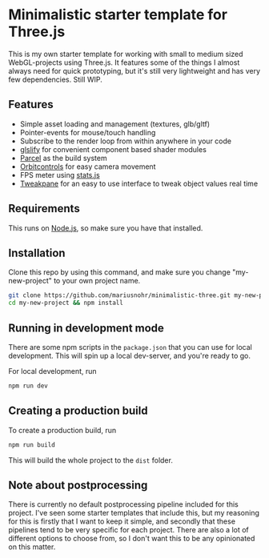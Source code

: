 # Minimalistic starter template for Three.js

This is my own starter template for working with small to medium sized WebGL-projects using Three.js. It features some of the things I almost always need for quick prototyping, but it's still very lightweight and has very few dependencies. Still WIP.

## Features

- Simple asset loading and management (textures, glb/gltf)
- Pointer-events for mouse/touch handling
- Subscribe to the render loop from within anywhere in your code
- [glslify](https://github.com/glslify/glslify) for convenient component based shader modules
- [Parcel](https://github.com/parcel-bundler/parcel) as the build system
- [Orbitcontrols](https://threejs.org/docs/?q=orbi#examples/en/controls/OrbitControls) for easy camera movement
- FPS meter using [stats.js](https://github.com/mrdoob/stats.js/)
- [Tweakpane](https://cocopon.github.io/tweakpane/) for an easy to use interface to tweak object values real time

## Requirements

This runs on [Node.js](https://nodejs.dev/), so make sure you have that installed.

## Installation

Clone this repo by using this command, and make sure you change "my-new-project" to your own project name.

```sh
git clone https://github.com/mariusnohr/minimalistic-three.git my-new-project
cd my-new-project && npm install
```

## Running in development mode

There are some npm scripts in the `package.json` that you can use for local development. This will spin up a local dev-server, and you're ready to go.

For local development, run

```sh
npm run dev
```

## Creating a production build

To create a production build, run

```sh
npm run build
```

This will build the whole project to the `dist` folder.

## Note about postprocessing

There is currently no default postprocessing pipeline included for this project. I've seen some starter templates that include this, but my reasoning for this is firstly that I want to keep it simple, and secondly that these pipelines tend to be very specific for each project. There are also a lot of different options to choose from, so I don't want this to be any opinionated on this matter.
